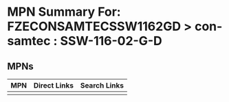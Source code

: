 



# MPN Summary For: FZECONSAMTECSSW1162GD > con-samtec : SSW-116-02-G-D

## MPNs
  

|MPN|Direct Links|Search Links|
| :--- | :--- | :--- |
||||
